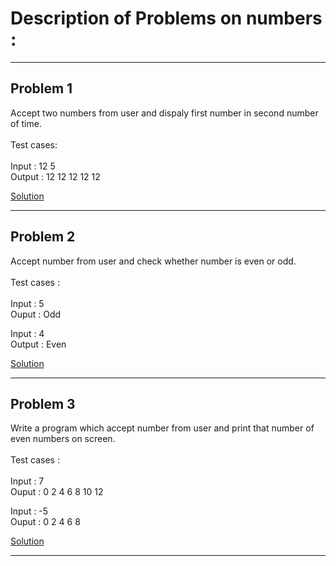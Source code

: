 # Description of Problems on numbers :
------------------
## Problem 1  
Accept two numbers from user and dispaly first number in second number of time.  <br />    
Test cases:   <br />    
Input  : 12   5  
Output : 12  12  12  12  12  

[Solution](https://github.com/Girish-GAP/Logic-Building/blob/main/C/Problems%20on%20Numbers/Problem_001.c)

----
## Problem 2
Accept number from user and check whether number is even or odd.  <br />    
Test cases :  <br />  
Input : 5            
Ouput  : Odd   
  
Input : 4            
Output : Even  

[Solution](https://github.com/Girish-GAP/Logic-Building-using-C-programing/blob/main/Problems%20on%20Numbers/Problem_002.c)

----

## Problem 3
Write a program which accept number from user and print that number of even numbers on screen.  <br />    
Test cases :  <br />  
Input : 7  
Ouput : 0    2   4   6   8   10  12  

Input : -5  
Ouput : 0    2   4   6   8   

[Solution](https://github.com/Girish-GAP/Logic-Building-using-C-programing/blob/main/Problems%20on%20Numbers/Problem_003.c)

----
